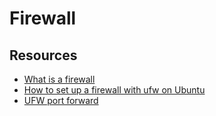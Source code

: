 # Firewall
## Resources
- [What is a firewall](https://en.wikipedia.org/wiki/Firewall_%28computing%29)
- [How to set up a firewall with ufw on Ubuntu](https://crowdsurf.zendesk.com/hc/en-us/articles/204658080-Full-General-Guidelines-5-18)
- [UFW port forward](https://www.baeldung.com/linux/ufw-port-forward)